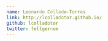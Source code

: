 ```yaml
---
name: Leonardo Collado-Torres
link: http://lcolladotor.github.io/
github: lcolladotor
twitter: fellgernon
---
```

